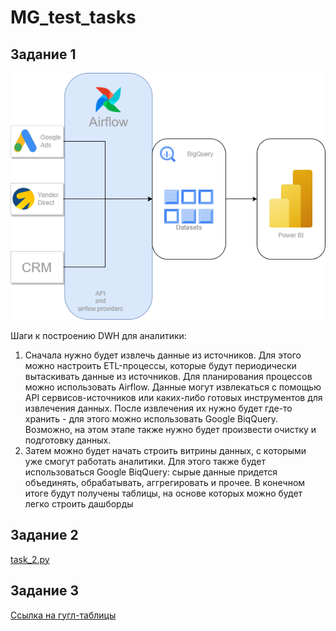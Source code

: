 # MG_test_tasks

## Задание 1

![Тут должна быть картинка](https://github.com/Dmitrij-Salenkoff/MG_test_tasks/blob/main/diagram.png)


Шаги к построению DWH для аналитики:

1. Сначала нужно будет извлечь данные из источников. Для этого можно настроить ETL-процессы,
    которые будут периодически вытаскивать данные из источников. Для планирования процессов можно использовать 
   Airflow. Данные могут извлекаться с помощью API сервисов-источников или каких-либо готовых инструментов для 
   извлечения данных. После извлечения их нужно будет где-то хранить - для этого
   можно использовать Google BiqQuery. Возможно, на этом этапе также нужно будет произвести очистку и подготовку данных.
2. Затем можно будет начать строить витрины данных, с которыми уже смогут работать аналитики. 
   Для этого также будет использоваться Google BiqQuery: сырые данные придется объединять, обрабатывать, аггрегировать и прочее. В конечном итоге будут получены таблицы, на основе которых можно будет легко строить дашборды

## Задание 2
[task_2.py](task_2.py)

## Задание 3
[Ссылка на гугл-таблицы](https://docs.google.com/spreadsheets/d/1m4sFLn82RekY8a1nTIVeB9aRrjo2FnDUz_RzPvT-y-8/edit?usp=sharing)